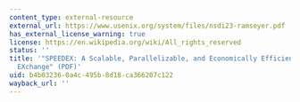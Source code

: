 ```yaml
---
content_type: external-resource
external_url: https://www.usenix.org/system/files/nsdi23-ramseyer.pdf
has_external_license_warning: true
license: https://en.wikipedia.org/wiki/All_rights_reserved
status: ''
title: '"SPEEDEX: A Scalable, Parallelizable, and Economically Efficient Decentralized
  EXchange" (PDF)'
uid: b4b03236-0a4c-495b-8d18-ca366207c122
wayback_url: ''
---
```

